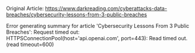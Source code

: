 Original Article: https://www.darkreading.com/cyberattacks-data-breaches/cybersecurity-lessons-from-3-public-breaches

Error generating summary for article 'Cybersecurity Lessons From 3 Public Breaches': Request timed out: HTTPSConnectionPool(host='api.openai.com', port=443): Read timed out. (read timeout=600)